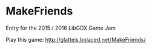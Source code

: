 # MakeFriends
Entry for the 2015 / 2016 LibGDX Game Jam

Play this game: http://glatteis.bplaced.net/MakeFriends/
